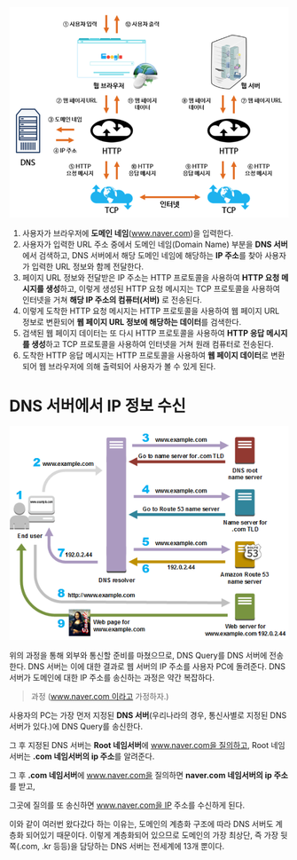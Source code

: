 ![Alt text](image-2.png)
1. 사용자가 브라우저에 **도메인 네임**(www.naver.com)을 입력한다.
2. 사용자가 입력한 URL 주소 중에서 도메인 네임(Domain Name) 부분을 **DNS 서버**에서 검색하고, DNS 서버에서 해당 도메인 네임에 해당하는 **IP 주소**를 찾아 사용자가 입력한 URL 정보와 함께 전달한다.
3. 페이지 URL 정보와 전달받은 IP 주소는 HTTP 프로토콜을 사용하여 **HTTP 요청 메시지를 생성**하고, 이렇게 생성된 HTTP 요청 메시지는 TCP 프로토콜을 사용하여 인터넷을 거쳐 **해당 IP 주소의 컴퓨터(서버)** 로 전송된다.
4. 이렇게 도착한 HTTP 요청 메시지는 HTTP 프로토콜을 사용하여 웹 페이지 URL 정보로 변환되어 **웹 페이지 URL 정보에 해당하는 데이터**를 검색한다.
5. 검색된 웹 페이지 데이터는 또 다시 HTTP 프로토콜을 사용하여 **HTTP 응답 메시지를 생성**하고 TCP 프로토콜을 사용하여 인터넷을 거쳐 원래 컴퓨터로 전송된다.
6. 도착한 HTTP 응답 메시지는 HTTP 프로토콜을 사용하여 **웹 페이지 데이터**로 변환되어 웹 브라우저에 의해 출력되어 사용자가 볼 수 있게 된다.

# DNS 서버에서 IP 정보 수신

![Alt text](image-3.png)

위의 과정을 통해 외부와 통신할 준비를 마쳤으므로, DNS Query를 DNS 서버에 전송한다. DNS 서버는 이에 대한 결과로 웹 서버의 IP 주소를 사용자 PC에 돌려준다. DNS 서버가 도메인에 대한 IP 주소를 송신하는 과정은 약간 복잡하다.

> 과정 (www.naver.com 이라고 가정하자.)
> 

사용자의 PC는 가장 먼저 지정된 **DNS 서버**(우리나라의 경우, 통신사별로 지정된 DNS 서버가 있다.)에 DNS Query를 송신한다. 

그 후 지정된 DNS 서버는 **Root 네임서버**에 www.naver.com을 질의하고, Root 네임서버는 **.com 네임서버의 ip 주소**를 알려준다.

그 후 **.com 네임서버**에 www.naver.com을 질의하면 **naver.com 네임서버의 ip 주소**를 받고, 

그곳에 질의를 또 송신하면 www.naver.com을 IP 주소를 수신하게 된다.

이와 같이 여러번 왔다갔다 하는 이유는, 도메인의 계층화 구조에 따라 DNS 서버도 계층화 되어있기 때문이다. 이렇게 계층화되어 있으므로 도메인의 가장 최상단, 즉 가장 뒷쪽(.com, .kr 등등)을 담당하는 DNS 서버는 전세계에 13개 뿐이다.
